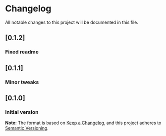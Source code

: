 # Changelog
All notable changes to this project will be documented in this file.

## [0.1.2]
### Fixed readme

## [0.1.1]
### Minor tweaks

## [0.1.0]
### Initial version

**Note:** The format is based on [Keep a Changelog](https://keepachangelog.com/en/1.0.0/), and this project adheres to [Semantic Versioning](https://semver.org/spec/v2.0.0.html).
